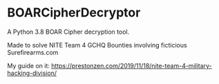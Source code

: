 # BOARCipherDecryptor
A Python 3.8 BOAR Cipher decryption tool.

Made to solve NITE Team 4 GCHQ Bounties involving ficticious Surefirearms.com

My guide on it: https://prestonzen.com/2019/11/18/nite-team-4-military-hacking-division/